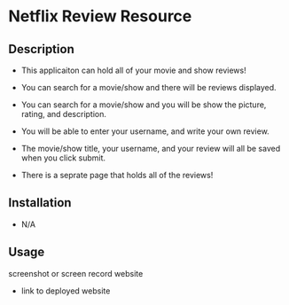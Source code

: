 # Netflix Review Resource

## Description

- This applicaiton can hold all of your movie and show reviews!

- You can search for a movie/show and there will be reviews displayed.

- You can search for a movie/show and you will be show the picture, rating, and description.

- You will be able to enter your username, and write your own review.

- The movie/show title, your username, and your review will all be saved when you click submit.

- There is a seprate page that holds all of the reviews!

## Installation

- N/A

## Usage

screenshot or screen record website

- link to deployed website